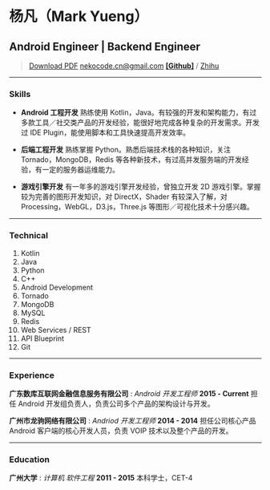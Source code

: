 # 杨凡（Mark Yueng）
## Android Engineer | Backend Engineer

> [Download PDF](resume.pdf)
> [nekocode.cn@gmail.com](nekocode.cn@gmail.com)
> **[[Github]](http://github.com/nekocode)** / [Zhihu](https://www.zhihu.com/people/nekocode)

---

### Skills

* **Android 工程开发**
  熟练使用 Kotlin，Java。有较强的开发和架构能力，有过多款工具／社交类产品的开发经验，能很好地完成各种复杂的开发需求。开发过 IDE Plugin，能使用脚本和工具快速提高开发效率。

* **后端工程开发**
  熟练掌握 Python。熟悉后端技术栈的各种知识，关注 Tornado，MongoDB，Redis 等各种新技术，有过高并发服务端的开发经验，有一定的服务器运维能力。

* **游戏引擎开发**
  有一年多的游戏引擎开发经验，曾独立开发 2D 游戏引擎。掌握较为完善的图形开发知识，对 DirectX，Shader 有较深入了解，对 Processing，WebGL，D3.js，Three.js 等图形／可视化技术十分感兴趣。 

---

### Technical

1. Kotlin
1. Java
1. Python
1. C++
1. Android Development
1. Tornado
1. MongoDB
1. MySQL
1. Redis
1. Web Services / REST
1. API Blueprint
1. Git

---

### Experience

**广东数库互联网金融信息服务有限公司** : *Android 开发工程师*    __2015 - Current__
 担任 Android 开发组负责人，负责公司多个产品的架构设计与开发。

**广州市龙驹网络有限公司** : *Andriod 开发工程师*    __2014 - 2014__
 担任公司核心产品 Android 客户端的核心开发人员，负责 VOIP 技术以及整个产品的开发。

---

### Education

**广州大学** : *计算机 软件工程*    __2011 - 2015__
 本科学士，CET-4

